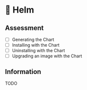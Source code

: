 # 🚧 Helm

## Assessment
- [ ] Generating the Chart
- [ ] Installing with the Chart
- [ ] Uninstalling with the Chart
- [ ] Upgrading an image with the Chart

## Information
TODO
